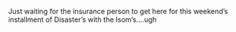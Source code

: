 <!--
id: 279308106
link: http://kevinisom.info/post/279308106/just-waiting-for-the-insurance-person-to-get-here
slug: just-waiting-for-the-insurance-person-to-get-here
date: Sat Dec 12 2009 09:49:22 GMT+1300 (NZDT)
raw: {"blog_name":"kevinisom","id":279308106,"post_url":"http://kevinisom.info/post/279308106/just-waiting-for-the-insurance-person-to-get-here","slug":"just-waiting-for-the-insurance-person-to-get-here","type":"text","date":"2009-12-11 20:49:22 GMT","timestamp":1260564562,"state":"published","format":"html","reblog_key":"BDH3Axfq","tags":[],"short_url":"http://tmblr.co/Zw68YyGfUTA","highlighted":[],"feed_item":"http://twitter.com/kev_nz/statuses/6575824606","from_feed_id":"650289","note_count":0,"title":null,"body":"<p>Just waiting for the insurance person to get here for this weekend&#8217;s installment of Disaster&#8217;s with the Isom&#8217;s&#8230;.ugh</p>"}
publish: 2009-12-012
tags: 
title: null
-->


Just waiting for the insurance person to get here for this weekend’s
installment of Disaster’s with the Isom’s….ugh


